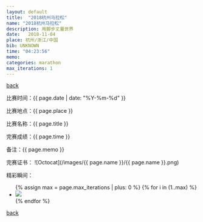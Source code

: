 ```yaml
---
layout: default
title:  "2018杭州马拉松"
name: "2018杭州马拉松"
description: 用脚步丈量世界
date:   2018-11-04
place: 杭州/浙江/中国
bib: UNKNOWN
time: "04:23:56"
memo: 
categories: marathon
max_iterations: 1
---
```

[back](/marathon)

比赛时间：{{ page.date | date: "%Y-%m-%d" }}

比赛地点：{{ page.place }}

比赛名称：{{ page.title }}

完赛成绩：{{ page.time }}

备注：{{ page.memo }}

完赛证书：
![Octocat](/images/{{ page.name }}/{{ page.name }}.png)

精彩瞬间：
<ul>
{% assign max = page.max_iterations | plus: 0 %}
{% for i in (1..max) %}
    <li><img src="/images/{{ page.name }}/{{ page.name }}-{{ i }}.jpeg"></li>
{% endfor %}
</ul>

[back](/marathon)
